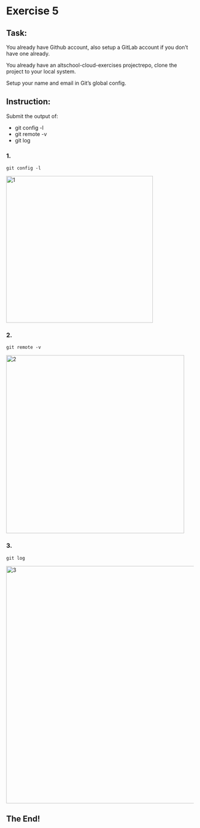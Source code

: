 # Exercise 5

## Task:

You already have Github account, also setup a GitLab account if you don’t have one already.

You already have an altschool-cloud-exercises projectrepo, clone the project to your local system.

Setup your name and email in Git’s global config.

## Instruction:

Submit the output of:
* git config -l
* git remote -v
* git log

### 1. 
```
git config -l
```

<img width="394" alt="1" src="https://user-images.githubusercontent.com/83463641/192122763-7b99f037-b7c9-403d-8261-43ddf3a33acb.PNG">


### 2. 
```
git remote -v
```

<img width="478" alt="2" src="https://user-images.githubusercontent.com/83463641/192122771-d4f06634-22a4-470d-8912-324e3e835405.PNG">


### 3. 
```
git log
```

<img width="637" alt="3" src="https://user-images.githubusercontent.com/83463641/192122785-759470ea-de72-4296-bc8e-8641dabb1229.PNG">


## The End!

